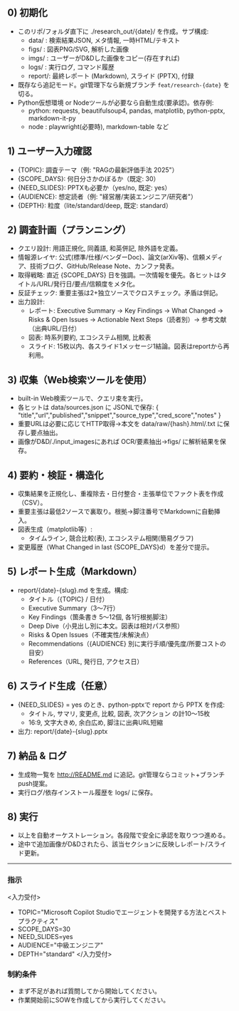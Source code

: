 ﻿## 0) 初期化
- このリポ/フォルダ直下に ./research_out/{date}/ を作成。サブ構成:
  - data/  : 検索結果JSON, メタ情報, 一時HTML/テキスト
  - figs/  : 図表PNG/SVG, 解析した画像
  - imgs/  : ユーザーがD&Dした画像をコピー(存在すれば)
  - logs/  : 実行ログ, コマンド履歴
  - report/: 最終レポート (Markdown), スライド (PPTX), 付録
- 既存なら追記モード。git管理下なら新規ブランチ `feat/research-{date}` を切る。
- Python仮想環境 or Nodeツールが必要なら自動生成(要承認)。依存例:
  - python: requests, beautifulsoup4, pandas, matplotlib, python-pptx, markdown-it-py
  - node  : playwright(必要時), markdown-table など

## 1) ユーザー入力確認
- {TOPIC}: 調査テーマ（例: "RAGの最新評価手法 2025"）
- {SCOPE_DAYS}: 何日分さかのぼるか（既定: 30）
- {NEED_SLIDES}: PPTXも必要か（yes/no, 既定: yes）
- {AUDIENCE}: 想定読者（例: "経営層/実装エンジニア/研究者"）
- {DEPTH}: 粒度（lite/standard/deep, 既定: standard）

## 2) 調査計画（プランニング）
- クエリ設計: 用語正規化, 同義語, 和英併記, 除外語を定義。
- 情報源レイヤ: 公式(標準/仕様/ベンダーDoc)、論文(arXiv等)、信頼メディア、技術ブログ、GitHub/Release Note、カンファ発表。
- 取得戦略: 直近 {SCOPE_DAYS} 日を強調。一次情報を優先。各ヒットはタイトル/URL/発行日/要点/信頼度をメタ化。
- 反証チェック: 重要主張は2+独立ソースでクロスチェック。矛盾は併記。
- 出力設計: 
  - レポート: Executive Summary → Key Findings → What Changed → Risks & Open Issues →
    Actionable Next Steps（読者別）→ 参考文献（出典URL/日付）
  - 図表: 時系列要約, エコシステム相関, 比較表
  - スライド: 15枚以内、各スライド1メッセージ1結論。図表はreportから再利用。

## 3) 収集（Web検索ツールを使用）
- built-in Web検索ツールで、クエリ束を実行。
- 各ヒットは data/sources.json に JSONLで保存: 
  { "title","url","published","snippet","source_type","cred_score","notes" }
- 重要URLは必要に応じてHTTP取得→本文を data/raw/{hash}.html/.txt に保存し要点抽出。
- 画像がD&D/./input_imagesにあれば OCR/要素抽出→figs/ に解析結果を保存。

## 4) 要約・検証・構造化
- 収集結果を正規化し、重複除去・日付整合・主張単位でファクト表を作成（CSV）。
- 重要主張は最低2ソースで裏取り。根拠→脚注番号でMarkdownに自動挿入。
- 図表生成（matplotlib等）: 
  - タイムライン, 競合比較(表), エコシステム相関(簡易グラフ)
- 変更履歴（What Changed in last {SCOPE_DAYS}d）を差分で提示。

## 5) レポート生成（Markdown）
- report/{date}-{slug}.md を生成。構成:
  - タイトル（{TOPIC} / 日付）
  - Executive Summary（3〜7行）
  - Key Findings（箇条書き 5〜12個, 各1行根拠脚注）
  - Deep Dive（小見出し別に本文。図表は相対パス参照）
  - Risks & Open Issues（不確実性/未解決点）
  - Recommendations（{AUDIENCE} 別に実行手順/優先度/所要コストの目安）
  - References（URL, 発行日, アクセス日）

## 6) スライド生成（任意）
- {NEED_SLIDES} = yes のとき、python-pptxで report から PPTX を作成:
  - タイトル, サマリ, 変更点, 比較, 図表, 次アクション の計10〜15枚
  - 16:9, 文字大きめ, 余白広め, 脚注に出典URL短縮
- 出力: report/{date}-{slug}.pptx

## 7) 納品 & ログ
- 生成物一覧を http://README.md に追記。git管理ならコミット+ブランチpush提案。
- 実行ログ/依存インストール履歴を logs/ に保存。

## 8) 実行
- 以上を自動オーケストレーション。各段階で安全に承認を取りつつ進める。
- 途中で追加画像がD&Dされたら、該当セクションに反映しレポート/スライド更新。

---

### 指示

<入力受付>
- TOPIC="Microsoft Copilot Studioでエージェントを開発する方法とベストプラクティス"
- SCOPE_DAYS=30
- NEED_SLIDES=yes
- AUDIENCE="中級エンジニア"
- DEPTH="standard"
</入力受付>

### 制約条件

- まず不足があれば質問してから開始してください。
- 作業開始前にSOWを作成してから実行してください。